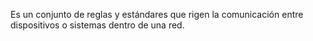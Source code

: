 Es un conjunto de reglas y estándares que rigen la comunicación entre dispositivos o sistemas dentro de una red.